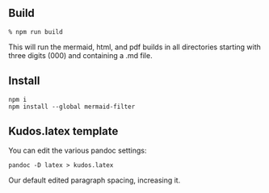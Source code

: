 ## Build

```
% npm run build
```

This will run the mermaid, html, and pdf builds in all directories starting with three digits (000) and containing a .md file.

## Install

```
npm i
npm install --global mermaid-filter
```


## Kudos.latex template

You can edit the various pandoc settings:

```
pandoc -D latex > kudos.latex  
```

Our default edited paragraph spacing, increasing it.

